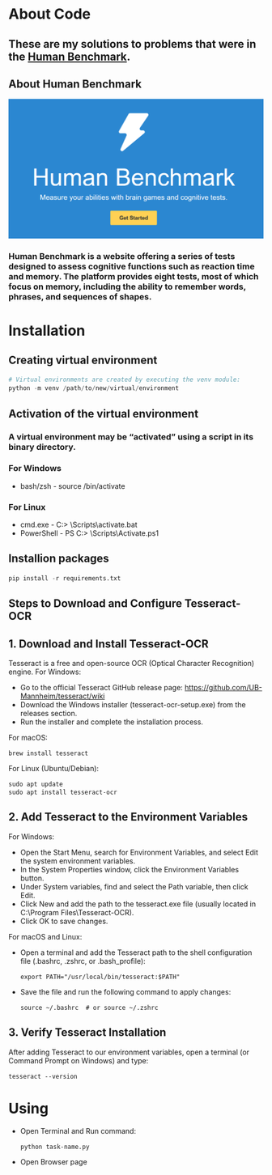 # About Code
## These are my solutions to problems that were in the [ Human Benchmark](https://humanbenchmark.com/).


## About Human Benchmark
![Preview](preview/preview.png)

### Human Benchmark is a website offering a series of tests designed to assess cognitive functions such as reaction time and memory. The platform provides eight tests, most of which focus on memory, including the ability to remember words, phrases, and sequences of shapes.

# Installation
## Creating virtual environment

```py
# Virtual environments are created by executing the venv module:
python -m venv /path/to/new/virtual/environment
```
## Activation of the virtual environment
### A virtual environment may be “activated” using a script in its binary directory.

### For Windows
* bash/zsh - source <venv>/bin/activate

### For Linux
* cmd.exe - C:\> <venv>\Scripts\activate.bat
* PowerShell - PS C:\> <venv>\Scripts\Activate.ps1

## Installion packages
```py
pip install -r requirements.txt
```

## Steps to Download and Configure Tesseract-OCR
## 1. Download and Install Tesseract-OCR

Tesseract is a free and open-source OCR (Optical Character Recognition) engine.
For Windows:
* Go to the official Tesseract GitHub release page: https://github.com/UB-Mannheim/tesseract/wiki
* Download the Windows installer (tesseract-ocr-setup.exe) from the releases section.
* Run the installer and complete the installation process.

For macOS:
```
brew install tesseract
```

For Linux (Ubuntu/Debian):
```
sudo apt update
sudo apt install tesseract-ocr
```

## 2. Add Tesseract to the Environment Variables
For Windows:
* Open the Start Menu, search for Environment Variables, and select Edit the system environment variables.
* In the System Properties window, click the Environment Variables button.
* Under System variables, find and select the Path variable, then click Edit.
* Click New and add the path to the tesseract.exe file (usually located in C:\Program Files\Tesseract-OCR\).
* Click OK to save changes.

For macOS and Linux:
* Open a terminal and add the Tesseract path to the shell configuration file (.bashrc, .zshrc, or .bash_profile):
    ```
    export PATH="/usr/local/bin/tesseract:$PATH"
    ```
* Save the file and run the following command to apply changes:
    ```
    source ~/.bashrc  # or source ~/.zshrc
    ```

## 3. Verify Tesseract Installation

After adding Tesseract to our environment variables, open a terminal (or Command Prompt on Windows) and type:
```
tesseract --version
```

# Using
* Open Terminal and Run command:

    ```
    python task-name.py
    ```
* Open Browser page 